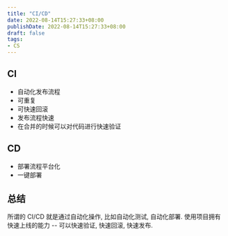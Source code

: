 ```yaml
---
title: "CI/CD"
date: 2022-08-14T15:27:33+08:00
publishDate: 2022-08-14T15:27:33+08:00
draft: false
tags:
- CS
---
```


## CI

- 自动化发布流程
- 可重复
- 可快速回滚
- 发布流程快速
- 在合并的时候可以对代码进行快速验证

## CD

- 部署流程平台化
- 一键部署


## 总结

所谓的 CI/CD 就是通过自动化操作, 比如自动化测试, 自动化部署. 使用项目拥有快速上线的能力 -- 可以快速验证, 快速回滚, 快速发布.

